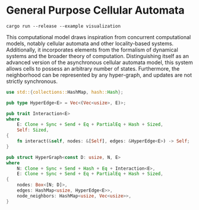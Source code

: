 # General Purpose Cellular Automata

```
cargo run --release --example visualization
```

This computational model draws inspiration from concurrent computational models, notably cellular automata and other locality-based systems. Additionally, it incorporates elements from the formalism of dynamical systems and the broader theory of computation. Distinguishing itself as an advanced version of the asynchronous cellular automata model, this system allows cells to possess an arbitrary number of states. Furthermore, the neighborhood can be represented by any hyper-graph, and updates are not strictly synchronous.

```rust
use std::{collections::HashMap, hash::Hash};

pub type HyperEdge<E> = Vec<(Vec<usize>, E)>;

pub trait Interaction<E>
where
    E: Clone + Sync + Send + Eq + PartialEq + Hash + Sized,
    Self: Sized,
{
    fn interact(&self, nodes: &[Self], edges: &HyperEdge<E>) -> Self;
}

pub struct HyperGraph<const D: usize, N, E>
where
    N: Clone + Sync + Send + Hash + Eq + Interaction<E>,
    E: Clone + Sync + Send + Eq + PartialEq + Hash + Sized,
{
    nodes: Box<[N; D]>,
    edges: HashMap<usize, HyperEdge<E>>,
    node_neighbors: HashMap<usize, Vec<usize>>,
}
```
